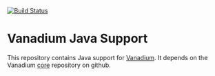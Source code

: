 
[![Build Status](https://travis-ci.org/vanadium/java.svg?branch=master)](https://travis-ci.org/vanadium/java)

Vanadium Java Support
=====================

This repository contains Java support for [Vanadium](https://v.io). It depends on
the Vanadium [core](https://github.com/vanadium/core) repository on github.
